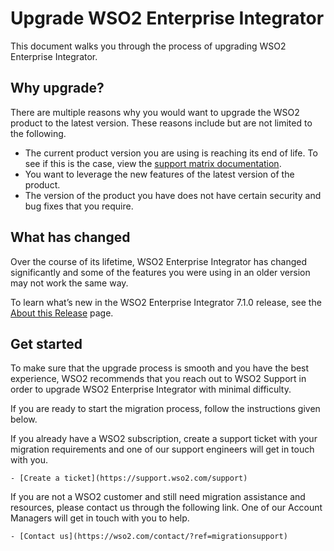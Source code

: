 # Upgrade WSO2 Enterprise Integrator

This document walks you through the process of upgrading WSO2 Enterprise Integrator.

## Why upgrade?

There are multiple reasons why you would want to upgrade the WSO2 product to the latest version. These reasons include but are not limited to the following.

- The current product version you are using is reaching its end of life. To see if this is the case, view the [support matrix documentation](https://wso2.com/products/support-matrix/).
- You want to leverage the new features of the latest version of the product.
- The version of the product you have does not have certain security and bug fixes that you require.

## What has changed

Over the course of its lifetime, WSO2 Enterprise Integrator has changed significantly and some of the features you were using in an older version may not work the same way.

To learn what’s new in the WSO2 Enterprise Integrator 7.1.0 release, see the [About this Release](../../overview/about-this-release-7.1.0.md) page.

## Get started

To make sure that the upgrade process is smooth and you have the best experience, WSO2 recommends that you reach out to WSO2 Support in order to upgrade WSO2 Enterprise Integrator with minimal difficulty.

If you are ready to start the migration process, follow the instructions given below.

If you already have a WSO2 subscription, create a support ticket with your migration requirements and one of our support engineers will get in touch with you.

    - [Create a ticket](https://support.wso2.com/support)

If you are not a WSO2 customer and still need migration assistance and resources, please contact us through the following link. One of our Account Managers will get in touch with you to help.

    - [Contact us](https://wso2.com/contact/?ref=migrationsupport)